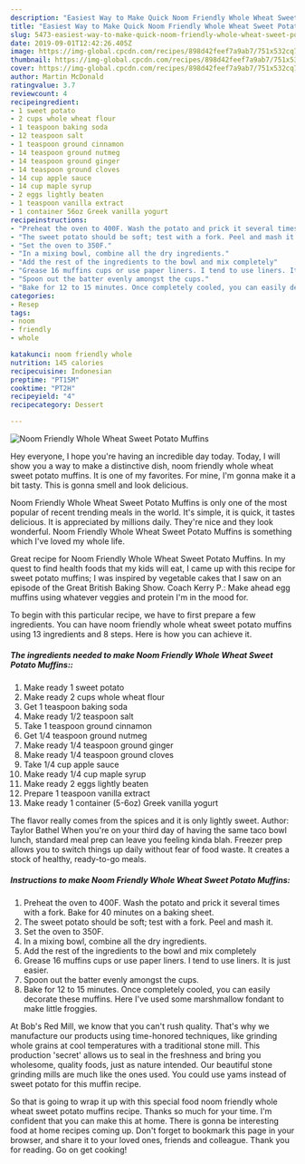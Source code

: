 ```yaml
---
description: "Easiest Way to Make Quick Noom Friendly Whole Wheat Sweet Potato Muffins"
title: "Easiest Way to Make Quick Noom Friendly Whole Wheat Sweet Potato Muffins"
slug: 5473-easiest-way-to-make-quick-noom-friendly-whole-wheat-sweet-potato-muffins
date: 2019-09-01T12:42:26.405Z
image: https://img-global.cpcdn.com/recipes/898d42feef7a9ab7/751x532cq70/noom-friendly-whole-wheat-sweet-potato-muffins-recipe-main-photo.jpg
thumbnail: https://img-global.cpcdn.com/recipes/898d42feef7a9ab7/751x532cq70/noom-friendly-whole-wheat-sweet-potato-muffins-recipe-main-photo.jpg
cover: https://img-global.cpcdn.com/recipes/898d42feef7a9ab7/751x532cq70/noom-friendly-whole-wheat-sweet-potato-muffins-recipe-main-photo.jpg
author: Martin McDonald
ratingvalue: 3.7
reviewcount: 4
recipeingredient:
- 1 sweet potato
- 2 cups whole wheat flour
- 1 teaspoon baking soda
- 12 teaspoon salt
- 1 teaspoon ground cinnamon
- 14 teaspoon ground nutmeg
- 14 teaspoon ground ginger
- 14 teaspoon ground cloves
- 14 cup apple sauce
- 14 cup maple syrup
- 2 eggs lightly beaten
- 1 teaspoon vanilla extract
- 1 container 56oz Greek vanilla yogurt
recipeinstructions:
- "Preheat the oven to 400F. Wash the potato and prick it several times with a fork. Bake for 40 minutes on a baking sheet."
- "The sweet potato should be soft; test with a fork. Peel and mash it."
- "Set the oven to 350F."
- "In a mixing bowl, combine all the dry ingredients."
- "Add the rest of the ingredients to the bowl and mix completely"
- "Grease 16 muffins cups or use paper liners. I tend to use liners. It is just easier."
- "Spoon out the batter evenly amongst the cups."
- "Bake for 12 to 15 minutes. Once completely cooled, you can easily decorate these muffins. Here I&#39;ve used some marshmallow fondant to make little froggies."
categories:
- Resep
tags:
- noom
- friendly
- whole

katakunci: noom friendly whole
nutrition: 145 calories
recipecuisine: Indonesian
preptime: "PT15M"
cooktime: "PT2H"
recipeyield: "4"
recipecategory: Dessert

---
```



![Noom Friendly Whole Wheat Sweet Potato Muffins](https://img-global.cpcdn.com/recipes/898d42feef7a9ab7/751x532cq70/noom-friendly-whole-wheat-sweet-potato-muffins-recipe-main-photo.jpg)

Hey everyone, I hope you're having an incredible day today. Today, I will show you a way to make a distinctive dish, noom friendly whole wheat sweet potato muffins. It is one of my favorites. For mine, I'm gonna make it a bit tasty. This is gonna smell and look delicious.

Noom Friendly Whole Wheat Sweet Potato Muffins is only one of the most popular of recent trending meals in the world. It's simple, it is quick, it tastes delicious. It is appreciated by millions daily. They're nice and they look wonderful. Noom Friendly Whole Wheat Sweet Potato Muffins is something which I've loved my whole life.

Great recipe for Noom Friendly Whole Wheat Sweet Potato Muffins. In my quest to find health foods that my kids will eat, I came up with this recipe for sweet potato muffins; I was inspired by vegetable cakes that I saw on an episode of the Great British Baking Show. Coach Kerry P.: Make ahead egg muffins using whatever veggies and protein I&#39;m in the mood for.


To begin with this particular recipe, we have to first prepare a few ingredients. You can have noom friendly whole wheat sweet potato muffins using 13 ingredients and 8 steps. Here is how you can achieve it.

##### The ingredients needed to make Noom Friendly Whole Wheat Sweet Potato Muffins::

1. Make ready 1 sweet potato
1. Make ready 2 cups whole wheat flour
1. Get 1 teaspoon baking soda
1. Make ready 1/2 teaspoon salt
1. Take 1 teaspoon ground cinnamon
1. Get 1/4 teaspoon ground nutmeg
1. Make ready 1/4 teaspoon ground ginger
1. Make ready 1/4 teaspoon ground cloves
1. Take 1/4 cup apple sauce
1. Make ready 1/4 cup maple syrup
1. Make ready 2 eggs lightly beaten
1. Prepare 1 teaspoon vanilla extract
1. Make ready 1 container (5-6oz) Greek vanilla yogurt


The flavor really comes from the spices and it is only lightly sweet. Author: Taylor Bathel When you&#39;re on your third day of having the same taco bowl lunch, standard meal prep can leave you feeling kinda blah. Freezer prep allows you to switch things up daily without fear of food waste. It creates a stock of healthy, ready-to-go meals. 

##### Instructions to make Noom Friendly Whole Wheat Sweet Potato Muffins:

1. Preheat the oven to 400F. Wash the potato and prick it several times with a fork. Bake for 40 minutes on a baking sheet.
1. The sweet potato should be soft; test with a fork. Peel and mash it.
1. Set the oven to 350F.
1. In a mixing bowl, combine all the dry ingredients.
1. Add the rest of the ingredients to the bowl and mix completely
1. Grease 16 muffins cups or use paper liners. I tend to use liners. It is just easier.
1. Spoon out the batter evenly amongst the cups.
1. Bake for 12 to 15 minutes. Once completely cooled, you can easily decorate these muffins. Here I&#39;ve used some marshmallow fondant to make little froggies.


At Bob&#39;s Red Mill, we know that you can&#39;t rush quality. That&#39;s why we manufacture our products using time-honored techniques, like grinding whole grains at cool temperatures with a traditional stone mill. This production &#39;secret&#39; allows us to seal in the freshness and bring you wholesome, quality foods, just as nature intended. Our beautiful stone grinding mills are much like the ones used. You could use yams instead of sweet potato for this muffin recipe. 

So that is going to wrap it up with this special food noom friendly whole wheat sweet potato muffins recipe. Thanks so much for your time. I'm confident that you can make this at home. There is gonna be interesting food at home recipes coming up. Don't forget to bookmark this page in your browser, and share it to your loved ones, friends and colleague. Thank you for reading. Go on get cooking!
